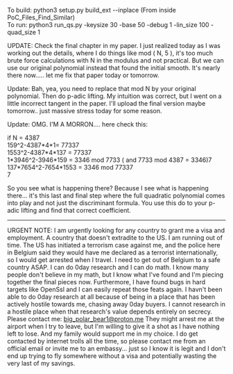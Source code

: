To build: python3 setup.py build_ext --inplace  (From inside PoC_Files_Find_Similar)</br>
To run: python3 run_qs.py -keysize 30 -base 50 -debug 1 -lin_size 100 -quad_size 1</br>

UPDATE: Check the final chapter in my paper. I just realized today as I was working out the details, where I do things like mod ( N, 5 ), it's too much brute force calculations with N in the modulus and not practical. But we can use our original polynomial instead that found the initial smooth. It's nearly there now..... let me fix that paper today or tomorrow.

Update: Bah, yea, you need to replace that mod N by your original polynomial. Then do p-adic lifting. My intuition was correct, but I went on a little incorrect tangent in the paper. I'll upload the final version maybe tomorrow.. just massive stress today for some reason.

Update: OMG. I'M A MORRON.... here check this:

if N = 4387</br>
159^2-4387\*4\*1= 77337</br>
1553^2-4387\*4\*137 = 77337</br>
1\*3946^2-3946\*159 = 3346 mod 7733   ( and 7733 mod 4387 = 3346)7</br>
137\*7654^2-7654\*1553 = 3346 mod 77337</br>7</br>

So you see what is happening there? Because I see what is happening there... it's this last and final step where the full quadratic polynomial comes into play and not just the discriminant formula. You use this do to your p-adic lifting and find that correct coefficient.

-----------------------------------------------

URGENT NOTE: I am urgently looking for any country to grant me a visa and employment. A country that doesn't extradite to the US.
I am running out of time. The US has initiated a terrorism case against me, and the police here in Belgium said they would have me declared as a terrorist internationally, so I would get arrested when I travel.
I need to get out of Belgium to a safe country ASAP.
I can do 0day research and I can do math. I know many people don't believe in my math, but I know what I've found and I'm piecing together the final pieces now.
Furthermore, I have found bugs in hard targets like OpenSsl and I can easily repeat those feats again. I havn't been able to do 0day research at all because of being in a place that has been actively hostile towards me, chasing away 0day buyers.
I cannot research in a hostile place when that research's value depends entirely on secrecy. 
Please contact me: big_polar_bear1@proton.me 
They might arrest me at the airport when I try to leave, but I'm willing to give it a shot as I have nothing left to lose. And my family would support me in my choice.
I do get contacted by internet trolls all the time, so please contact me from an official email or invite me to an embassy... just so I know it is legit and I don't end up trying to fly somewhere without a visa and potentially wasting the very last of my savings.




